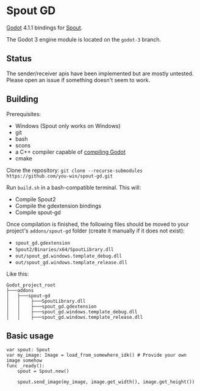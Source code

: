 # Spout GD

[Godot](https://github.com/godotengine/godot) 4.1.1 bindings for [Spout](https://github.com/leadedge/Spout2).

The Godot 3 engine module is located on the `godot-3` branch.

## Status

The sender/receiver apis have been implemented but are mostly untested. Please open an issue
if something doesn't seem to work.

## Building

Prerequisites:

* Windows (Spout only works on Windows)
* git
* bash
* scons
* a C++ compiler capable of [compiling Godot](https://docs.godotengine.org/en/stable/contributing/development/compiling/compiling_for_windows.html)
* cmake

Clone the repository: `git clone --recurse-submodules https://github.com/you-win/spout-gd.git`

Run `build.sh` in a bash-compatible terminal. This will:

* Compile Spout2
* Compile the gdextension bindings
* Compile spout-gd

Once compilation is finished, the following files should be moved to your project's `addons/spout-gd` folder (create it manually if it does not exist):

* `spout_gd.gdextension`
* `Spout2/Binaries/x64/SpoutLibrary.dll`
* `out/spout_gd.windows.template_debug.dll`
* `out/spout_gd.windows.template_release.dll`

Like this:
```
Godot_project_root
├───addons
│   ├───spout-gd
│   │    ├───SpoutLibrary.dll
│   │    ├───spout_gd.gdextension
│   │    ├───spout_gd.windows.template_debug.dll
│   │    ├───spout_gd.windows.template_release.dll
```

## Basic usage

```gdscript
var spout: Spout
var my_image: Image = load_from_somewhere_idk() # Provide your own image somehow
func _ready():
    spout = Spout.new()
    
    spout.send_image(my_image, image.get_width(), image.get_height())
```
